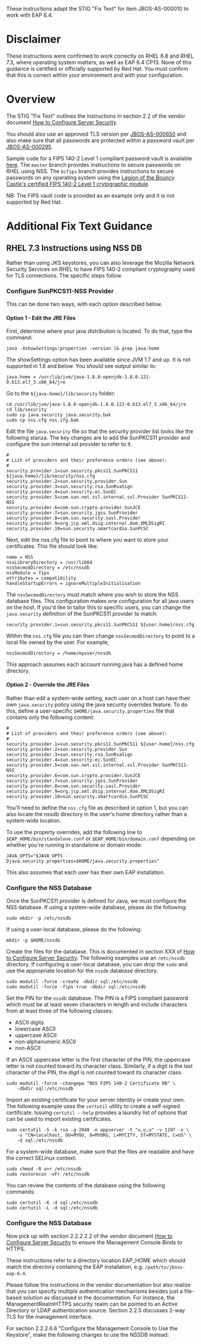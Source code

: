 These instructions adapt the STIG "Fix Text" for item JBOS-AS-000010
to work with EAP 6.4.

# Disclaimer
These instructions were confirmed to work correctly on RHEL 6.8 and
RHEL 7.3, where operating system matters, as well as EAP 6.4 CP13.
None of this guidance is certified or officially supported by Red
Hat.  You must confirm that this is correct within your environment
and with your configuration.

# Overview
The STIG "Fix Text" outlines the instructions in section 2.2 of the
vendor document [How to Configure Server
Security](https://access.redhat.com/documentation/en/red-hat-jboss-enterprise-application-platform/6.4/paged/how-to-configure-server-security/chapter-2-securing-the-server-and-its-interfaces).

You should also use an approved TLS version per
[JBOS-AS-000650](../JBOS-AS-000650/README.md) and also make sure
that all passwords are protected within a password vault per
[JBOS-AS-000295](../JBOSS-AS-000295/README.md).

Sample code for a FIPS 140-2 Level 1 compliant password vault is
available
[here](https://github.com/rlucente-se-jboss/fips-compliant-vault).  The
`master` branch provides instructions to secure passwords on RHEL
using NSS.  The `bcfips` branch provides instructions to secure
passwords on any operating system using the [Legion of the Bouncy
Castle's certified FIPS 140-2 Level 1 crytographic
module](https://www.bouncycastle.org/fips-java).

NB:  The FIPS vault code is provided as an example only and it is
not supported by Red Hat.

# Additional Fix Text Guidance

## RHEL 7.3 Instructions using NSS DB
Rather than using JKS keystores, you can also leverage the Mozilla
Network Security Services on RHEL to have FIPS 140-2 compliant
cryptography used for TLS connections.  The specific steps follow.

### Configure SunPKCS11-NSS Provider
This can be done two ways, with each option described below.

#### Option 1 - Edit the JRE Files
First, determine where your java distribution is located.  To do
that, type the command:

    java -XshowSettings:properties -version |& grep java.home

The showSettings option has been available since JVM 1.7 and up.
It is not supported in 1.6 and below.  You should see output similar
to:

    java.home = /usr/lib/jvm/java-1.8.0-openjdk-1.8.0.121-0.b13.el7_3.x86_64/jre

Go to the `${java.home}/lib/security` folder:

    cd /usr/lib/jvm/java-1.8.0-openjdk-1.8.0.121-0.b13.el7_3.x86_64/jre
    cd lib/security
    sudo cp java.security java.security.bak
    sudo cp nss.cfg nss.cfg.bak

Edit the file `java.security` file so that the security provider
list looks like the following stanza.  The key changes are to add
the SunPKCS11 provider and configure the sun internal ssl provider
to refer to it.

    #
    # List of providers and their preference orders (see above):
    #
    security.provider.1=sun.security.pkcs11.SunPKCS11 ${java.home}/lib/security/nss.cfg
    security.provider.2=sun.security.provider.Sun
    security.provider.3=sun.security.rsa.SunRsaSign
    security.provider.4=sun.security.ec.SunEC
    security.provider.5=com.sun.net.ssl.internal.ssl.Provider SunPKCS11-NSS
    security.provider.6=com.sun.crypto.provider.SunJCE
    security.provider.7=sun.security.jgss.SunProvider
    security.provider.8=com.sun.security.sasl.Provider
    security.provider.9=org.jcp.xml.dsig.internal.dom.XMLDSigRI
    security.provider.10=sun.security.smartcardio.SunPCSC

Next, edit the nss.cfg file to point to where you want to store
your certificates.  This file should look like:

    name = NSS
    nssLibraryDirectory = /usr/lib64
    nssSecmodDirectory = /etc/nssdb
    nssModule = fips
    attributes = compatibility
    handleStartupErrors = ignoreMultipleInitialisation

The `nssSecmodDirectory` must match where you wish to store the NSS
database files.  This configuration makes one configuration for all
java users on the host.  If you'd like to tailor this to specific
users, you can change the `java.security` definition of the SunPKCS11
provider to match:

    security.provider.1=sun.security.pkcs11.SunPKCS11 ${user.home}/nss.cfg

Within the `nss.cfg` file you can then change `nssSecmodDirectory`
to point to a local file owned by the user.  For example,

    nssSecmodDirectory = /home/myuser/nssdb

This approach assumes each account running java has a defined home
directory.

#### Option 2 - Override the JRE Files
Rather than edit a system-wide setting, each user on a host can
have their own `java.security` policy using the java security
overrides feature.  To do this, define a user-specific
`$HOME/java.security.properties` file that contains only the following
content:

    #
    # List of providers and their preference orders (see above):
    #
    security.provider.1=sun.security.pkcs11.SunPKCS11 ${user.home}/nss.cfg
    security.provider.2=sun.security.provider.Sun
    security.provider.3=sun.security.rsa.SunRsaSign
    security.provider.4=sun.security.ec.SunEC
    security.provider.5=com.sun.net.ssl.internal.ssl.Provider SunPKCS11-NSS
    security.provider.6=com.sun.crypto.provider.SunJCE
    security.provider.7=sun.security.jgss.SunProvider
    security.provider.8=com.sun.security.sasl.Provider
    security.provider.9=org.jcp.xml.dsig.internal.dom.XMLDSigRI
    security.provider.10=sun.security.smartcardio.SunPCSC

You'll need to define the `nss.cfg` file as described in option 1,
but you can also locate the nssdb directory in the user's home
directory rather than a system-wide location.

To use the property overrides, add the following line to
`$EAP_HOME/bin/standalone.conf` or `$EAP_HOME/bin/domain.conf`
depending on whether you're running in standalone or domain mode:

    JAVA_OPTS="$JAVA_OPTS -Djava.security.properties=$HOME/java.security.properties"

This also assumes that each user has their own EAP installation.

### Configure the NSS Database
Once the SunPKCS11 provider is defined for Java, we must configure
the NSS database.  If using a system-wide database, please do the
following:

    sudo mkdir -p /etc/nssdb

If using a user-local database, please do the following:

    mkdir -p $HOME/nssdb

Create the files for the database.  This is documented in section
XXX of [How to Configure Server Security](YYY).  The following
examples use an `/etc/nssdb` directory.  If configuring a user-local
database, you can drop the `sudo` and use the appropriate location
for the `nssdb` database directory.

    sudo modutil -force -create -dbdir sql:/etc/nssdb
    sudo modutil -force -fips true -dbdir sql:/etc/nssdb

Set the PIN for the `nssdb` database.  The PIN is a FIPS compliant
password which must be at least seven characters in length and
include characters from at least three of the following classes:

* ASCII digits
* lowercase ASCII
* uppercase ASCII
* non-alphanumeric ASCII
* non-ASCII

If an ASCII uppercase letter is the first character of the PIN, the
uppercase letter is not counted toward its character class.  Similarly,
if a digit is the last character of the PIN, the digit is not counted
toward its character class.

    sudo modutil -force -changepw "NSS FIPS 140-2 Certificate DB" \
        -dbdir sql:/etc/nssdb

Import an existing certificate for your server identity or create
your own.  The following example uses the `certutil` utility to
create a self-signed certificate.  Issuing `certutil --help` provides
a laundry list of options that can be used to import existing
certificates.

    sudo certutil -S -k rsa -g 2048 -n appserver -t "u,u,u" -v 1197 -x \
        -s "CN=localhost, OU=MYOU, O=MYORG, L=MYCITY, ST=MYSTATE, C=US" \
        -d sql:/etc/nssdb

For a system-wide database, make sure that the files are readable
and have the correct SELinux context:

    sudo chmod -R a+r /etc/nssdb
    sudo restorecon -vFr /etc/nssdb

You can review the contents of the database using the following commands:

    sudo certutil -K -d sql:/etc/nssdb
    sudo certutil -L -d sql:/etc/nssdb

### Configure the NSS Database
Now pick up with section 2.2.2.2.2 of the vendor document [How to
Configure Server
Security](https://access.redhat.com/documentation/en/red-hat-jboss-enterprise-application-platform/6.4/paged/how-to-configure-server-security/chapter-2-securing-the-server-and-its-interfaces)
to ensure the Management Console Binds to HTTPS.

These instructions refer to a directory location EAP_HOME which
should match the directory containing the EAP installation, e.g.
`/path/to/jboss-eap-6.4`.

Please follow the instructions in the vendor documentation but also realize that you can specify multiple authentication mechanisms besides just a file-based solution as discussed in the documentation.  For instance, the ManagementRealmHTTPS security realm can be pointed to an Active Directory or LDAP authentication source.  Section 2.2.5 discusses 2-way TLS for the management interface.  

For section 2.2.2.6.6 "Configure the Management Console to Use the Keystore", make the following changes to use the NSSDB instead:



